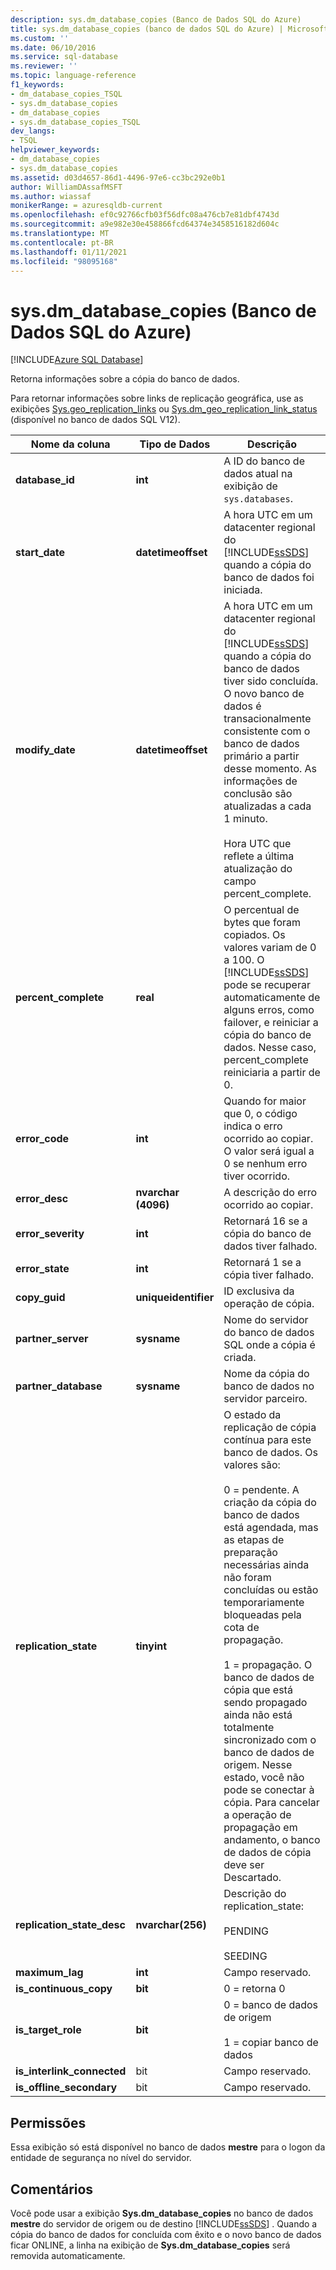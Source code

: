 ```yaml
---
description: sys.dm_database_copies (Banco de Dados SQL do Azure)
title: sys.dm_database_copies (banco de dados SQL do Azure) | Microsoft Docs
ms.custom: ''
ms.date: 06/10/2016
ms.service: sql-database
ms.reviewer: ''
ms.topic: language-reference
f1_keywords:
- dm_database_copies_TSQL
- sys.dm_database_copies
- dm_database_copies
- sys.dm_database_copies_TSQL
dev_langs:
- TSQL
helpviewer_keywords:
- dm_database_copies
- sys.dm_database_copies
ms.assetid: d03d4657-86d1-4496-97e6-cc3bc292e0b1
author: WilliamDAssafMSFT
ms.author: wiassaf
monikerRange: = azuresqldb-current
ms.openlocfilehash: ef0c92766cfb03f56dfc08a476cb7e81dbf4743d
ms.sourcegitcommit: a9e982e30e458866fcd64374e3458516182d604c
ms.translationtype: MT
ms.contentlocale: pt-BR
ms.lasthandoff: 01/11/2021
ms.locfileid: "98095168"
---
```

# <a name="sysdm_database_copies-azure-sql-database"></a>sys.dm_database_copies (Banco de Dados SQL do Azure)
[!INCLUDE[Azure SQL Database](../../includes/applies-to-version/asdb.md)]

  Retorna informações sobre a cópia do banco de dados.  
  
Para retornar informações sobre links de replicação geográfica, use as exibições [Sys.geo_replication_links](../../relational-databases/system-dynamic-management-views/sys-geo-replication-links-azure-sql-database.md) ou [Sys.dm_geo_replication_link_status](../../relational-databases/system-dynamic-management-views/sys-dm-geo-replication-link-status-azure-sql-database.md) (disponível no banco de dados SQL V12).
  
  
|Nome da coluna|Tipo de Dados|Descrição|  
|-----------------|---------------|-----------------|  
|**database_id**|**int**|A ID do banco de dados atual na exibição de `sys.databases`.|  
|**start_date**|**datetimeoffset**|A hora UTC em um datacenter regional do [!INCLUDE[ssSDS](../../includes/sssds-md.md)] quando a cópia do banco de dados foi iniciada.|  
|**modify_date**|**datetimeoffset**|A hora UTC em um datacenter regional do [!INCLUDE[ssSDS](../../includes/sssds-md.md)] quando a cópia do banco de dados tiver sido concluída. O novo banco de dados é transacionalmente consistente com o banco de dados primário a partir desse momento. As informações de conclusão são atualizadas a cada 1 minuto.<br /><br />Hora UTC que reflete a última atualização do campo percent_complete.|  
|**percent_complete**|**real**|O percentual de bytes que foram copiados. Os valores variam de 0 a 100. O [!INCLUDE[ssSDS](../../includes/sssds-md.md)] pode se recuperar automaticamente de alguns erros, como failover, e reiniciar a cópia do banco de dados. Nesse caso, percent_complete reiniciaria a partir de 0.|  
|**error_code**|**int**|Quando for maior que 0, o código indica o erro ocorrido ao copiar. O valor será igual a 0 se nenhum erro tiver ocorrido.|  
|**error_desc**|**nvarchar (4096)**|A descrição do erro ocorrido ao copiar.|  
|**error_severity**|**int**|Retornará 16 se a cópia do banco de dados tiver falhado.|  
|**error_state**|**int**|Retornará 1 se a cópia tiver falhado.|  
|**copy_guid**|**uniqueidentifier**|ID exclusiva da operação de cópia.|  
|**partner_server**|**sysname**|Nome do servidor do banco de dados SQL onde a cópia é criada.|  
|**partner_database**|**sysname**|Nome da cópia do banco de dados no servidor parceiro.|  
|**replication_state**|**tinyint**|O estado da replicação de cópia contínua para este banco de dados. Os valores são:<br /><br /> 0 = pendente. A criação da cópia do banco de dados está agendada, mas as etapas de preparação necessárias ainda não foram concluídas ou estão temporariamente bloqueadas pela cota de propagação.<br /><br /> 1 = propagação. O banco de dados de cópia que está sendo propagado ainda não está totalmente sincronizado com o banco de dados de origem. Nesse estado, você não pode se conectar à cópia. Para cancelar a operação de propagação em andamento, o banco de dados de cópia deve ser Descartado.|  
|**replication_state_desc**|**nvarchar(256)**|Descrição do replication_state:<br /><br /> PENDING<br /><br /> SEEDING<br />|  
|**maximum_lag**|**int**|Campo reservado.|  
|**is_continuous_copy**|**bit**|0 = retorna 0|  
|**is_target_role**|**bit**|0 = banco de dados de origem<br /><br /> 1 = copiar banco de dados|  
|**is_interlink_connected**|bit|Campo reservado.|  
|**is_offline_secondary**|bit|Campo reservado.|  
  
## <a name="permissions"></a>Permissões  
 Essa exibição só está disponível no banco de dados **mestre** para o logon da entidade de segurança no nível do servidor.  
  
## <a name="remarks"></a>Comentários  
 Você pode usar a exibição **Sys.dm_database_copies** no banco de dados **mestre** do servidor de origem ou de destino [!INCLUDE[ssSDS](../../includes/sssds-md.md)] . Quando a cópia do banco de dados for concluída com êxito e o novo banco de dados ficar ONLINE, a linha na exibição de **Sys.dm_database_copies** será removida automaticamente.  
  
  
